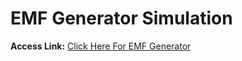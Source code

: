# EMF Generator Simulation

**Access Link:** [Click Here For EMF Generator](https://humayunshariarhimu.github.io/BrainGuru/Simulation/EMF_Generator/)
